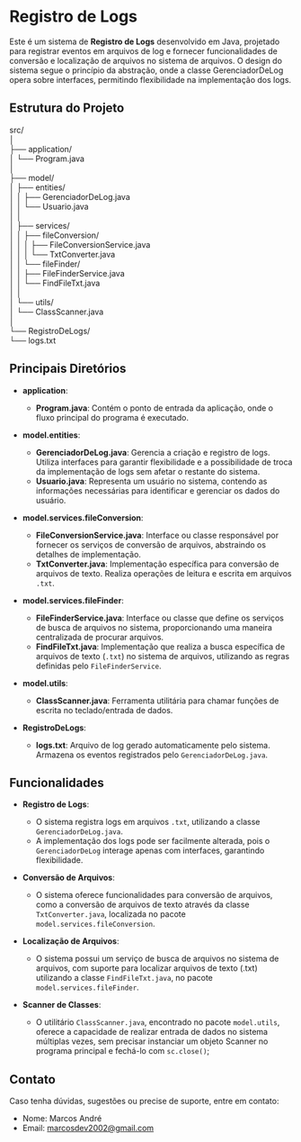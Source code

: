 # Registro de Logs

Este é um sistema de **Registro de Logs** desenvolvido em Java, projetado para registrar eventos em arquivos de log e fornecer funcionalidades de conversão e localização de arquivos no sistema de arquivos. O design do sistema segue o princípio da abstração, onde a classe GerenciadorDeLog opera sobre interfaces, permitindo flexibilidade na implementação dos logs.

## Estrutura do Projeto

src/  
│  
├── application/  
│   └── Program.java  
│  
├── model/  
│   ├── entities/  
│   │   ├── GerenciadorDeLog.java  
│   │   └── Usuario.java  
│   │  
│   ├── services/  
│   │   ├── fileConversion/  
│   │   │   ├── FileConversionService.java  
│   │   │   └── TxtConverter.java  
│   │   └── fileFinder/  
│   │       ├── FileFinderService.java  
│   │       └── FindFileTxt.java  
│   │  
│   └── utils/  
│       └── ClassScanner.java  
│  
└── RegistroDeLogs/  
    └── logs.txt  
 


## Principais Diretórios

- **application**:
  - **Program.java**: Contém o ponto de entrada da aplicação, onde o fluxo principal do programa é executado.

- **model.entities**:
  - **GerenciadorDeLog.java**: Gerencia a criação e registro de logs. Utiliza interfaces para garantir flexibilidade e a possibilidade de troca da implementação de logs sem afetar o restante do sistema.
  - **Usuario.java**: Representa um usuário no sistema, contendo as informações necessárias para identificar e gerenciar os dados do usuário.

- **model.services.fileConversion**:
  - **FileConversionService.java**: Interface ou classe responsável por fornecer os serviços de conversão de arquivos, abstraindo os detalhes de implementação.
  - **TxtConverter.java**: Implementação específica para conversão de arquivos de texto. Realiza operações de leitura e escrita em arquivos `.txt`.

- **model.services.fileFinder**:
  - **FileFinderService.java**: Interface ou classe que define os serviços de busca de arquivos no sistema, proporcionando uma maneira centralizada de procurar arquivos.
  - **FindFileTxt.java**: Implementação que realiza a busca específica de arquivos de texto (`.txt`) no sistema de arquivos, utilizando as regras definidas pelo `FileFinderService`.

- **model.utils**:
  - **ClassScanner.java**: Ferramenta utilitária para chamar funções de escrita no teclado/entrada de dados.

- **RegistroDeLogs**:
  - **logs.txt**: Arquivo de log gerado automaticamente pelo sistema. Armazena os eventos registrados pelo `GerenciadorDeLog.java`.

## Funcionalidades

- **Registro de Logs**: 
  - O sistema registra logs em arquivos `.txt`, utilizando a classe `GerenciadorDeLog.java`.
  - A implementação dos logs pode ser facilmente alterada, pois o `GerenciadorDeLog` interage apenas com interfaces, garantindo flexibilidade.

- **Conversão de Arquivos**: 
  - O sistema oferece funcionalidades para conversão de arquivos, como a conversão de arquivos de texto através da classe `TxtConverter.java`, localizada no pacote `model.services.fileConversion`.

- **Localização de Arquivos**: 
  - O sistema possui um serviço de busca de arquivos no sistema de arquivos, com suporte para localizar arquivos de texto (.txt) utilizando a classe `FindFileTxt.java`, no pacote `model.services.fileFinder`.

- **Scanner de Classes**: 
  - O utilitário `ClassScanner.java`, encontrado no pacote `model.utils`, oferece a capacidade de realizar entrada de dados no sistema múltiplas vezes, sem precisar instanciar um objeto Scanner no programa principal e fechá-lo com `sc.close()`;

## Contato

Caso tenha dúvidas, sugestões ou precise de suporte, entre em contato:

- Nome: Marcos André
- Email: marcosdev2002@gmail.com
